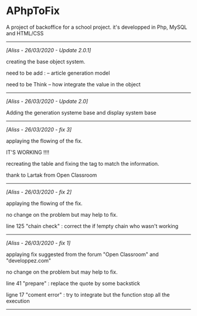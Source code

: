 # APhpToFix

A project of backoffice for a school project. 
it's developped in Php, MySQL and HTML/CSS

-------------------------------------------------------
*[Aliss - 26/03/2020 - Update 2.0.1]*

creating the base object system. 

need to be add : 
– article generation model 

need to be Think
– how integrate the value in the object

-------------------------------------------------------
*[Aliss - 26/03/2020 - Update 2.0]*

Adding the generation systeme base and display system base

-------------------------------------------------------
*[Aliss - 26/03/2020 - fix 3]*

applaying the flowing of the fix. 

IT'S WORKING !!!! 

recreating the table and fixing the tag to match the information. 

thank to Lartak from Open Classroom 

-------------------------------------------------------
*[Aliss - 26/03/2020 - fix 2]*

applaying the flowing of the fix. 

no change on the problem but may help to fix.

line 125 "chain check" : correct the if !empty chain who wasn't working 

-------------------------------------------------------
*[Aliss - 26/03/2020 - fix 1]*

applaying fix suggested from the forum "Open Classroom" and "developpez.com"

no change on the problem but may help to fix.

line 41 "prepare" : replace the quote by some backstick

ligne 17 "coment error" : try to integrate but the function stop all the execution

-------------------------------------------------------